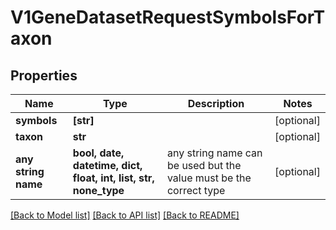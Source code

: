 # V1GeneDatasetRequestSymbolsForTaxon


## Properties
Name | Type | Description | Notes
------------ | ------------- | ------------- | -------------
**symbols** | **[str]** |  | [optional] 
**taxon** | **str** |  | [optional] 
**any string name** | **bool, date, datetime, dict, float, int, list, str, none_type** | any string name can be used but the value must be the correct type | [optional]

[[Back to Model list]](../README.md#documentation-for-models) [[Back to API list]](../README.md#documentation-for-api-endpoints) [[Back to README]](../README.md)


